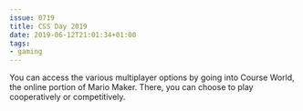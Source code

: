 ```yaml
---
issue: 0719
title: CSS Day 2019
date: 2019-06-12T21:01:34+01:00
tags:
- gaming
---
```

You can access the various multiplayer options by going into Course World, the online portion of Mario Maker. There, you can choose to play cooperatively or competitively.
